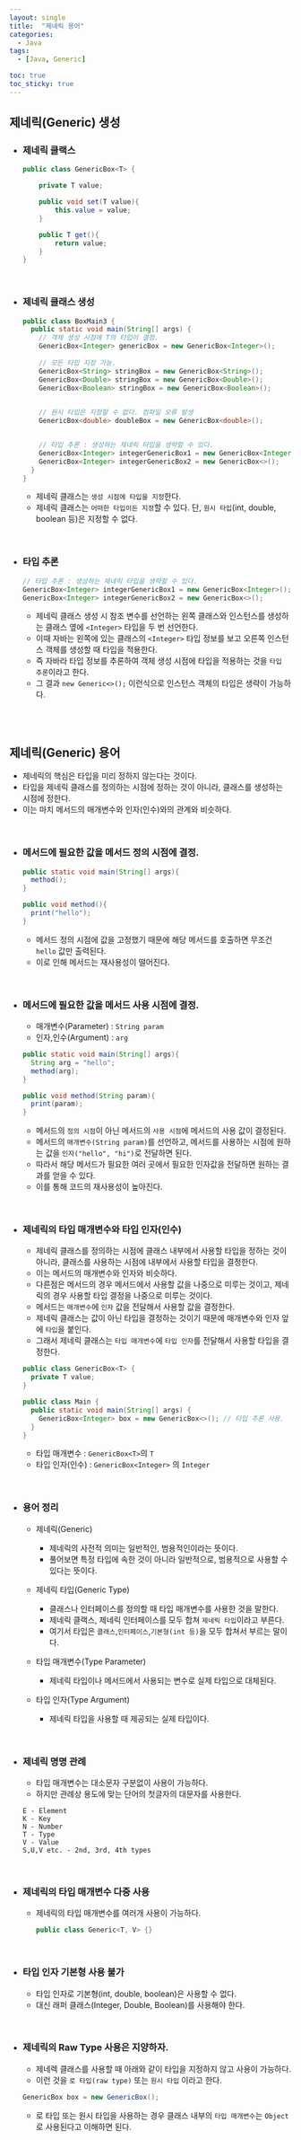 ```yaml
---
layout: single
title:  "제네릭 용어"
categories:
  - Java
tags:
  - [Java, Generic]

toc: true
toc_sticky: true
---
```



## 제네릭(Generic) 생성

- ### 제네릭 클랙스

  ```java
  public class GenericBox<T> {

      private T value;

      public void set(T value){
          this.value = value;
      }

      public T get(){
          return value;
      }
  }
  ```

<br>

- ### 제네릭 클래스 생성

  ```java
  public class BoxMain3 {
    public static void main(String[] args) {
      // 객체 생성 시점에 T의 타입이 결정.
      GenericBox<Integer> genericBox = new GenericBox<Integer>(); 
      
      // 모든 타입 지정 가능.
      GenericBox<String> stringBox = new GenericBox<String>();
      GenericBox<Double> stringBox = new GenericBox<Double>();
      GenericBox<Boolean> stringBox = new GenericBox<Boolean>();
      

      // 원시 타입은 지정할 수 없다. 컴파일 오류 발생
      GenericBox<double> doubleBox = new GenericBox<double>();


      // 타입 추론 : 생성하는 제네릭 타입을 생략할 수 있다.
      GenericBox<Integer> integerGenericBox1 = new GenericBox<Integer>(); // 타입 직접 입력
      GenericBox<Integer> integerGenericBox2 = new GenericBox<>();        // 타입 추론
    }
  }
  ```
  - 제네릭 클래스는 `생성 시점에 타입을 지정`한다.   
  - 제네릭 클래스는 `어떠한 타입이든 지정`할 수 있다. 단, `원시 타입`(int, double, boolean 등)은 지정할 수 없다.  

<br>

- ### 타입 추론
  
  ```java
  // 타입 추론 : 생성하는 제네릭 타입을 생략할 수 있다.
  GenericBox<Integer> integerGenericBox1 = new GenericBox<Integer>(); // 타입 직접 입력
  GenericBox<Integer> integerGenericBox2 = new GenericBox<>();        // 타입 추론
  ```
  - 제네릭 클래스 생성 시 참조 변수를 선언하는 왼쪽 클래스와 인스턴스를 생성하는 클래스 옆에 `<Integer>` 타입을 두 번 선언한다.  
  - 이때 자바는 왼쪽에 있는 클래스의 `<Integer>` 타입 정보를 보고 오른쪽 인스턴스 객체를 생성할 때 타입을 적용한다.
  - 즉 자바라 타입 정보를 추론하여 객체 생성 시점에 타입을 적용하는 것을 `타입 추론`이라고 한다.  
  - 그 결과 `new Generic<>();` 이런식으로 인스턴스 객체의 타입은 생략이 가능하다.     

<br><br>


## 제네릭(Generic) 용어

- 제네릭의 핵심은 타입을 미리 정하지 않는다는 것이다.  
- 타입을 제네릭 클래스를 정의하는 시점에 정하는 것이 아니라, 클래스를 생성하는 시점에 정한다.  
- 이는 마치 메서드의 매개변수와 인자(인수)와의 관계와 비슷하다.

<br>

- ### 메서드에 필요한 값을 메서드 정의 시점에 결정.  

  ```java
  public static void main(String[] args){
    method();
  }

  public void method(){
    print("hello");
  }
  ```
  - 메서드 정의 시점에 값을 고정했기 때문에 해당 메서드를 호출하면 무조건 `hello` 값만 출력된다.  
  - 이로 인해 메서드는 재사용성이 떨어진다.

<br>

- ### 메서드에 필요한 값을 메서드 사용 시점에 결정.
  - 매개변수(Parameter) : `String param`  
  - 인자,인수(Argument) : `arg`
  ```java
  public static void main(String[] args){
    String arg = "hello";
    method(arg);
  }

  public void method(String param){
    print(param);
  }
  ```
  - 메서드의 `정의 시점`이 아닌 메서드의 `사용 시점`에 메서드의 사용 값이 결정된다.  
  - 메서드의 `매개변수(String param)`를 선언하고, 메서드를 사용하는 시점에 원하는 값을 `인자("hello", "hi")`로 전달하면 된다.  
  - 따라서 해당 메서드가 필요한 여러 곳에서 필요한 인자값을 전달하면 원하는 결과를 얻을 수 있다.  
  - 이를 통해 코드의 재사용성이 높아진다.  

<br>

- ### 제네릭의 타입 매개변수와 타입 인자(인수)

  - 제네릭 클래스를 정의하는 시점에 클래스 내부에서 사용할 타입을 정하는 것이 아니라, 클래스를 사용하는 시점에 내부에서 사용할 타입을 결정한다.  
  - 이는 메서드의 매개변수와 인자와 비슷하다.  
  - 다른점은 메서드의 경우 메서드에서 사용할 값을 나중으로 미루는 것이고, 제네릭의 경우 사용할 타입 결정을 나중으로 미루는 것이다.
  - 메서드는 `매개변수`에 `인자` 값을 전달해서 사용할 값을 결정한다.
  - 제네릭 클래스는 값이 아닌 타입을 결정하는 것이기 때문에 매개변수와 인자 앞에 `타입`을 붙인다. 
  - 그래서 제네릭 클래스는 `타입 매개변수`에 `타입 인자`를 전달해서 사용할 타입을 결정한다.

  ```java
  public class GenericBox<T> {
    private T value;
  }

  public class Main {
    public static void main(String[] args) {
      GenericBox<Integer> box = new GenericBox<>(); // 타입 추론 사용.
    }
  }
  ```
  - 타입 매개변수 : `GenericBox<T>`의 `T`  
  - 타입 인자(인수) : `GenericBox<Integer>` 의 `Integer`  

<br>

- ### 용어 정리

  - 제네릭(Generic)
    - 제네릭의 사전적 의미는 일반적인, 범용적인이라는 뜻이다.
    - 풀어보면 특정 타입에 속한 것이 아니라 일반적으로, 범용적으로 사용할 수 있다는 뜻이다.

  - 제네릭 타입(Generic Type)
    - 클래스나 인터페이스를 정의할 때 타입 매개변수를 사용한 것을 말한다.
    - 제네릭 클랙스, 제네릭 인터페이스를 모두 합쳐 `제네릭 타입`이라고 부른다.  
    - 여기서 타입은 `클래스`,`인터페이스`,`기본형(int 등)`을 모두 합쳐서 부르는 말이다.

  - 타입 매개변수(Type Parameter)
    - 제네릭 타입이나 메서드에서 사용되는 변수로 실제 타입으로 대체된다.

  - 타입 인자(Type Argument)
    - 제네릭 타입을 사용할 때 제공되는 실제 타입이다.

<br>

- ### 제네릭 명명 관례
  - 타입 매개변수는 대소문자 구분없이 사용이 가능하다. 
  - 하지만 관례상 용도에 맞는 단어의 첫글자의 대문자를 사용한다.
  ```
  E - Element
  K - Key
  N - Number
  T - Type
  V - Value
  S,U,V etc. - 2nd, 3rd, 4th types
  ```

<br>

- ### 제네릭의 타입 매개변수 다중 사용
  - 제네릭의 타입 매개변수를 여러개 사용이 가능하다.
    ```java
    public class Generic<T, V> {}
    ```

<br>

- ### 타입 인자 기본형 사용 불가
  - 타입 인자로 기본형(int, double, boolean)은 사용할 수 없다. 
  - 대신 래퍼 클래스(Integer, Double, Boolean)를 사용해야 한다.


<br>

- ### 제네릭의 Raw Type 사용은 지양하자.
  
  - 제네렉 클래스를 사용할 때 아래와 같이 타입을 지정하지 않고 사용이 가능하다. 
  - 이런 것을 `로 타입(raw type)` 또는 `원시 타입` 이라고 한다.
  ```java
  GenericBox box = new GenericBox();
  ```
  - 로 타입 또는 원시 타입을 사용하는 경우 클래스 내부의 `타입 매개변수`는 `Object`로 사용된다고 이해하면 된다.